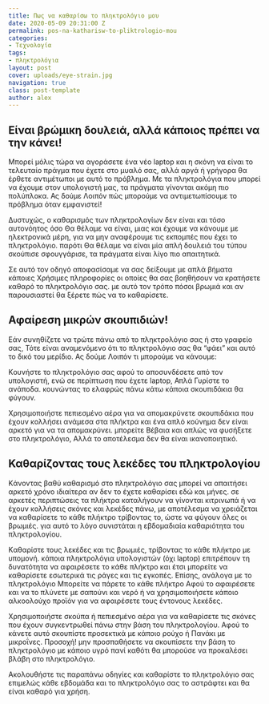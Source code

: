 ```yaml
---
title: Πως να καθαρίσω το πληκτρολόγιο μου
date: 2020-05-09 20:31:00 Z
permalink: pos-na-katharisw-to-pliktrologio-mou
categories:
- Τεχνολογία
tags:
- πληκτρολόγια
layout: post
cover: uploads/eye-strain.jpg
navigation: true
class: post-template
author: alex
---
```


## Είναι βρώμικη δουλειά,  αλλά κάποιος πρέπει να την κάνει! 

Μπορεί μόλις τώρα να αγοράσετε ένα νέο laptop και η σκόνη να είναι το τελευταίο πράγμα που έχετε στο μυαλό σας, αλλά αργά ή γρήγορα θα έρθετε αντιμέτωποι με αυτό το πρόβλημα.
Με τα πληκτρολόγια που μπορεί να έχουμε στον υπολογιστή μας, τα πράγματα γίνονται ακόμη πιο πολύπλοκα.  Ας δούμε Λοιπόν πώς μπορούμε να αντιμετωπίσουμε το πρόβλημα όταν εμφανιστεί!

Δυστυχώς,  ο καθαρισμός των πληκτρολογίων  δεν είναι και τόσο αυτονόητος όσο Θα θέλαμε να είναι, μιας και έχουμε να κάνουμε με ηλεκτρονικά μέρη,  για να μην αναφέρουμε τις εκπομπές που έχει το πληκτρολόγιο.  παρότι Θα θέλαμε να είναι μία απλή δουλειά του τύπου σκούπισε σφουγγάρισε,  τα πράγματα είναι λίγο πιο απαιτητικά.

Σε αυτό τον οδηγό αποφασίσαμε  να σας δείξουμε με απλά βήματα κάποιες Χρήσιμες πληροφορίες οι οποίες θα σας βοηθήσουν να κρατήσετε καθαρό το πληκτρολόγιο σας.  με αυτό τον τρόπο πόσοι βρωμιά και αν παρουσιαστεί θα ξέρετε πώς να το καθαρίσετε.

## Αφαίρεση μικρών σκουπιδιών!

Εάν  συνηθίζετε να τρώτε πάνω από το πληκτρολόγιο σας ή στο γραφείο σας,  Τότε είναι αναμενόμενο ότι το πληκτρολόγιο σας θα “φάει”  και αυτό το δικό του μερίδιο.  Ας δούμε Λοιπόν τι μπορούμε να κάνουμε:

Kουνήστε το πληκτρολόγιο σας αφού το αποσυνδέσετε από τον υπολογιστή, ενώ σε περίπτωση που έχετε laptop,  Απλά Γυρίστε το ανάποδα.  κουνώντας το ελαφρώς πάνω κάτω κάποια  σκουπιδάκια θα φύγουν.

Xρησιμοποιήστε πεπιεσμένο αέρα για να απομακρύνετε σκουπιδάκια που έχουν κολλήσει ανάμεσα στα πλήκτρα και ένα απλό κούνημα δεν είναι αρκετό για να τα απομακρύνει.  μπορείτε Βέβαια και απλώς να φυσήξετε στο πληκτρολόγιο,  Αλλά το αποτέλεσμα δεν θα είναι ικανοποιητικό.

## Καθαρίζοντας τους λεκέδες του πληκτρολογίου

Kάνοντας βαθύ καθαρισμό στο πληκτρολόγιο σας μπορεί να απαιτήσει αρκετό χρόνο ιδιαίτερα αν δεν το έχετε καθαρίσει εδώ και μήνες.  σε αρκετές περιπτώσεις τα πλήκτρα καταλήγουν να γίνονται κιτρινωπά ή να έχουν  κολλήσεις σκόνες και λεκέδες πάνω,  με αποτέλεσμα να χρειάζεται να καθαρίσετε το κάθε πλήκτρο τρίβοντας το, ώστε να φύγουν  όλες οι βρωμιές.  για αυτό το λόγο συνιστάται η εβδομαδιαία καθαριότητα του πληκτρολογίου.

Kαθαρίστε τους λεκέδες και τις βρωμιές,  τρίβοντας το κάθε πλήκτρο με υπομονή.  κάποια πληκτρολόγια υπολογιστών (όχι laptop)  επιτρέπουν τη δυνατότητα να αφαιρέσετε το κάθε πλήκτρο και έτσι  μπορείτε να καθαρίσετε εσωτερικά τις ράγες και τις εγκοπές. Επίσης,  ανάλογα με το πληκτρολόγιο Μπορείτε να πάρετε το κάθε πλήκτρο Αφού το αφαιρέσετε και να το πλύνετε με σαπούνι και νερό ή να χρησιμοποιήσετε κάποιο αλκοολούχο προϊόν για να αφαιρέσετε τους έντονους λεκέδες.

Xρησιμοποιήστε σκούπα ή πεπιεσμένο αέρα για να καθαρίσετε τις σκόνες που έχουν συγκεντρωθεί πάνω στην βάση του πληκτρολογίου.  Αφού το κάνετε αυτό σκουπίστε προσεκτικά με κάποιο ρούχο ή Πανάκι με μικροΐνες. Προσοχή!  μην προσπαθήσετε να σκουπίσετε την βάση το πληκτρολόγιο με κάποιο υγρό πανί καθότι θα μπορούσε να προκαλέσει βλάβη στο πληκτρολόγιο.

Ακολουθήστε τις παραπάνω οδηγίες και καθαρίστε το πληκτρολόγιο σας επιμελώς κάθε εβδομάδα και  το πληκτρολόγιο σας το αστράφτει και θα είναι καθαρό για χρήση.
